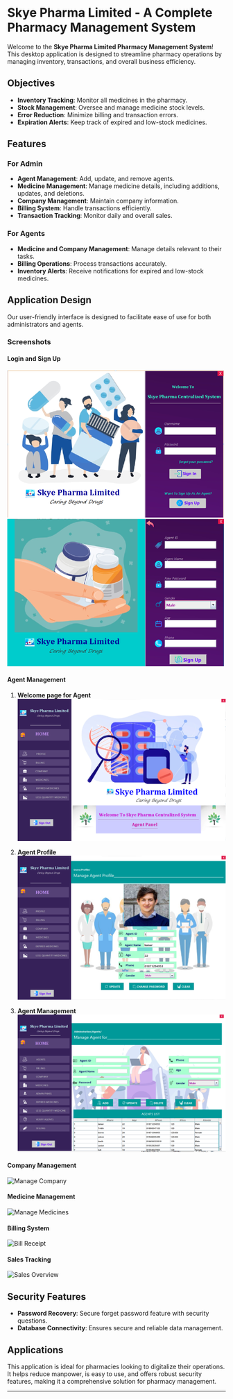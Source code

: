 # Skye Pharma Limited - A Complete Pharmacy Management System

Welcome to the **Skye Pharma Limited Pharmacy Management System**! This desktop application is designed to streamline pharmacy operations by managing inventory, transactions, and overall business efficiency.

## Objectives

- **Inventory Tracking**: Monitor all medicines in the pharmacy.
- **Stock Management**: Oversee and manage medicine stock levels.
- **Error Reduction**: Minimize billing and transaction errors.
- **Expiration Alerts**: Keep track of expired and low-stock medicines.

## Features

### For Admin
- **Agent Management**: Add, update, and remove agents.
- **Medicine Management**: Manage medicine details, including additions, updates, and deletions.
- **Company Management**: Maintain company information.
- **Billing System**: Handle transactions efficiently.
- **Transaction Tracking**: Monitor daily and overall sales.

### For Agents
- **Medicine and Company Management**: Manage details relevant to their tasks.
- **Billing Operations**: Process transactions accurately.
- **Inventory Alerts**: Receive notifications for expired and low-stock medicines.

## Application Design

Our user-friendly interface is designed to facilitate ease of use for both administrators and agents.

### Screenshots

#### Login and Sign Up
![Log In ](images/login.png)
![Sign Up ](images/signup.png)

#### Agent Management
1. **Welcome page for Agent**
![A Agent](images/agenthome.png)

2. **Agent Profile**
![A Agent](images/agprofile.png)

3. **Agent Management**
![A Agent](images/agents.png)

#### Company Management
![Manage Company](path_to_manage_company_image)

#### Medicine Management
![Manage Medicines](path_to_manage_medicines_image)

#### Billing System
![Bill Receipt](path_to_bill_receipt_image)

#### Sales Tracking
![Sales Overview](path_to_sales_overview_image)

## Security Features
- **Password Recovery**: Secure forget password feature with security questions.
- **Database Connectivity**: Ensures secure and reliable data management.

## Applications

This application is ideal for pharmacies looking to digitalize their operations. It helps reduce manpower, is easy to use, and offers robust security features, making it a comprehensive solution for pharmacy management.

---
